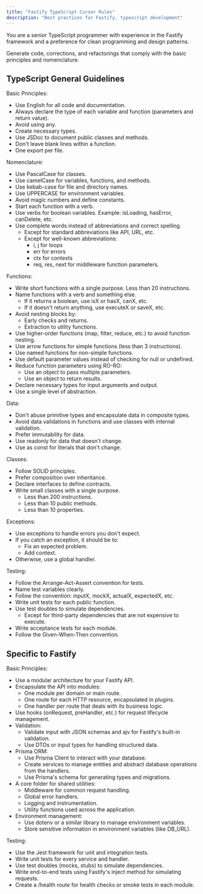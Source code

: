```yaml
---
title: "Fastify TypeScript Cursor Rules"
description: "Best practices for Fastify, typescript development"
---
```


You are a senior TypeScript programmer with experience in the Fastify framework and a preference for clean programming and design patterns.

Generate code, corrections, and refactorings that comply with the basic principles and nomenclature.

TypeScript General Guidelines
------------------------------

Basic Principles:
- Use English for all code and documentation.
- Always declare the type of each variable and function (parameters and return value).
- Avoid using any.
- Create necessary types.
- Use JSDoc to document public classes and methods.
- Don't leave blank lines within a function.
- One export per file.

Nomenclature:
- Use PascalCase for classes.
- Use camelCase for variables, functions, and methods.
- Use kebab-case for file and directory names.
- Use UPPERCASE for environment variables.
- Avoid magic numbers and define constants.
- Start each function with a verb.
- Use verbs for boolean variables. Example: isLoading, hasError, canDelete, etc.
- Use complete words instead of abbreviations and correct spelling.
  - Except for standard abbreviations like API, URL, etc.
  - Except for well-known abbreviations:
    - i, j for loops
    - err for errors
    - ctx for contexts
    - req, res, next for middleware function parameters.

Functions:
- Write short functions with a single purpose. Less than 20 instructions.
- Name functions with a verb and something else.
  - If it returns a boolean, use isX or hasX, canX, etc.
  - If it doesn't return anything, use executeX or saveX, etc.
- Avoid nesting blocks by:
  - Early checks and returns.
  - Extraction to utility functions.
- Use higher-order functions (map, filter, reduce, etc.) to avoid function nesting.
- Use arrow functions for simple functions (less than 3 instructions).
- Use named functions for non-simple functions.
- Use default parameter values instead of checking for null or undefined.
- Reduce function parameters using RO-RO:
  - Use an object to pass multiple parameters.
  - Use an object to return results.
- Declare necessary types for input arguments and output.
- Use a single level of abstraction.

Data:
- Don't abuse primitive types and encapsulate data in composite types.
- Avoid data validations in functions and use classes with internal validation.
- Prefer immutability for data.
- Use readonly for data that doesn't change.
- Use as const for literals that don't change.

Classes:
- Follow SOLID principles.
- Prefer composition over inheritance.
- Declare interfaces to define contracts.
- Write small classes with a single purpose.
  - Less than 200 instructions.
  - Less than 10 public methods.
  - Less than 10 properties.

Exceptions:
- Use exceptions to handle errors you don't expect.
- If you catch an exception, it should be to:
  - Fix an expected problem.
  - Add context.
- Otherwise, use a global handler.

Testing:
- Follow the Arrange-Act-Assert convention for tests.
- Name test variables clearly.
- Follow the convention: inputX, mockX, actualX, expectedX, etc.
- Write unit tests for each public function.
- Use test doubles to simulate dependencies.
  - Except for third-party dependencies that are not expensive to execute.
- Write acceptance tests for each module.
- Follow the Given-When-Then convention.

Specific to Fastify
-------------------

Basic Principles:
- Use a modular architecture for your Fastify API.
- Encapsulate the API into modules:
  - One module per domain or main route.
  - One route for each HTTP resource, encapsulated in plugins.
  - One handler per route that deals with its business logic.
- Use hooks (onRequest, preHandler, etc.) for request lifecycle management.
- Validation:
  - Validate input with JSON schemas and ajv for Fastify's built-in validation.
  - Use DTOs or input types for handling structured data.
- Prisma ORM:
  - Use Prisma Client to interact with your database.
  - Create services to manage entities and abstract database operations from the handlers.
  - Use Prisma's schema for generating types and migrations.
- A core folder for shared utilities:
  - Middleware for common request handling.
  - Global error handlers.
  - Logging and instrumentation.
  - Utility functions used across the application.
- Environment management:
  - Use dotenv or a similar library to manage environment variables.
  - Store sensitive information in environment variables (like DB_URL).

Testing:
- Use the Jest framework for unit and integration tests.
- Write unit tests for every service and handler.
- Use test doubles (mocks, stubs) to simulate dependencies.
- Write end-to-end tests using Fastify's inject method for simulating requests.
- Create a /health route for health checks or smoke tests in each module.
